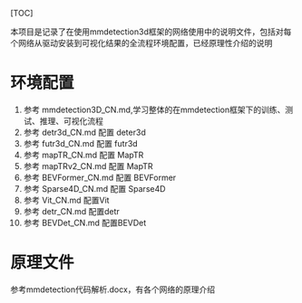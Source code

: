 [TOC] 

本项目是记录了在使用mmdetection3d框架的网络使用中的说明文件，包括对每个网络从驱动安装到可视化结果的全流程环境配置，已经原理性介绍的说明
# 环境配置
1. 参考 mmdetection3D_CN.md,学习整体的在mmdetection框架下的训练、测试、推理、可视化流程
2. 参考 detr3d_CN.md 配置 deter3d
3. 参考 futr3d_CN.md 配置 futr3d
4. 参考 mapTR_CN.md 配置 MapTR
5. 参考 mapTRv2_CN.md 配置 MapTR
6. 参考 BEVFormer_CN.md 配置 BEVFormer
7. 参考 Sparse4D_CN.md 配置 Sparse4D
8. 参考 Vit_CN.md 配置Vit
9.  参考 detr_CN.md 配置detr
10. 参考 BEVDet_CN.md 配置BEVDet

# 原理文件
参考mmdetection代码解析.docx，有各个网络的原理介绍